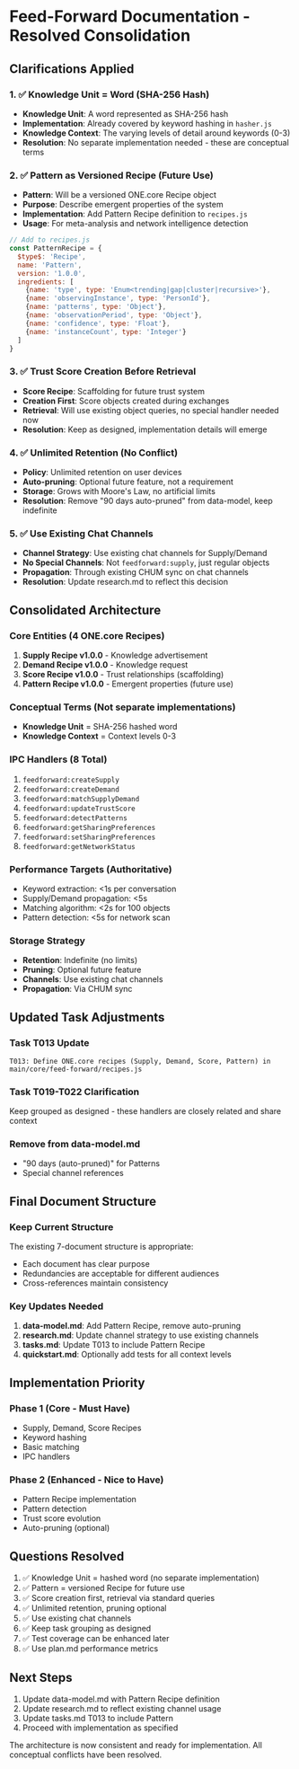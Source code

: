 # Feed-Forward Documentation - Resolved Consolidation

## Clarifications Applied

### 1. ✅ Knowledge Unit = Word (SHA-256 Hash)
- **Knowledge Unit**: A word represented as SHA-256 hash
- **Implementation**: Already covered by keyword hashing in `hasher.js`
- **Knowledge Context**: The varying levels of detail around keywords (0-3)
- **Resolution**: No separate implementation needed - these are conceptual terms

### 2. ✅ Pattern as Versioned Recipe (Future Use)
- **Pattern**: Will be a versioned ONE.core Recipe object
- **Purpose**: Describe emergent properties of the system
- **Implementation**: Add Pattern Recipe definition to `recipes.js`
- **Usage**: For meta-analysis and network intelligence detection

```javascript
// Add to recipes.js
const PatternRecipe = {
  $type$: 'Recipe',
  name: 'Pattern',
  version: '1.0.0',
  ingredients: [
    {name: 'type', type: 'Enum<trending|gap|cluster|recursive>'},
    {name: 'observingInstance', type: 'PersonId'},
    {name: 'patterns', type: 'Object'},
    {name: 'observationPeriod', type: 'Object'},
    {name: 'confidence', type: 'Float'},
    {name: 'instanceCount', type: 'Integer'}
  ]
}
```

### 3. ✅ Trust Score Creation Before Retrieval
- **Score Recipe**: Scaffolding for future trust system
- **Creation First**: Score objects created during exchanges
- **Retrieval**: Will use existing object queries, no special handler needed now
- **Resolution**: Keep as designed, implementation details will emerge

### 4. ✅ Unlimited Retention (No Conflict)
- **Policy**: Unlimited retention on user devices
- **Auto-pruning**: Optional future feature, not a requirement
- **Storage**: Grows with Moore's Law, no artificial limits
- **Resolution**: Remove "90 days auto-pruned" from data-model, keep indefinite

### 5. ✅ Use Existing Chat Channels
- **Channel Strategy**: Use existing chat channels for Supply/Demand
- **No Special Channels**: Not `feedforward:supply`, just regular objects
- **Propagation**: Through existing CHUM sync on chat channels
- **Resolution**: Update research.md to reflect this decision

## Consolidated Architecture

### Core Entities (4 ONE.core Recipes)
1. **Supply Recipe v1.0.0** - Knowledge advertisement
2. **Demand Recipe v1.0.0** - Knowledge request
3. **Score Recipe v1.0.0** - Trust relationships (scaffolding)
4. **Pattern Recipe v1.0.0** - Emergent properties (future use)

### Conceptual Terms (Not separate implementations)
- **Knowledge Unit** = SHA-256 hashed word
- **Knowledge Context** = Context levels 0-3

### IPC Handlers (8 Total)
1. `feedforward:createSupply`
2. `feedforward:createDemand`
3. `feedforward:matchSupplyDemand`
4. `feedforward:updateTrustScore`
5. `feedforward:detectPatterns`
6. `feedforward:getSharingPreferences`
7. `feedforward:setSharingPreferences`
8. `feedforward:getNetworkStatus`

### Performance Targets (Authoritative)
- Keyword extraction: <1s per conversation
- Supply/Demand propagation: <5s
- Matching algorithm: <2s for 100 objects
- Pattern detection: <5s for network scan

### Storage Strategy
- **Retention**: Indefinite (no limits)
- **Pruning**: Optional future feature
- **Channels**: Use existing chat channels
- **Propagation**: Via CHUM sync

## Updated Task Adjustments

### Task T013 Update
```
T013: Define ONE.core recipes (Supply, Demand, Score, Pattern) in main/core/feed-forward/recipes.js
```

### Task T019-T022 Clarification
Keep grouped as designed - these handlers are closely related and share context

### Remove from data-model.md
- "90 days (auto-pruned)" for Patterns
- Special channel references

## Final Document Structure

### Keep Current Structure
The existing 7-document structure is appropriate:
- Each document has clear purpose
- Redundancies are acceptable for different audiences
- Cross-references maintain consistency

### Key Updates Needed
1. **data-model.md**: Add Pattern Recipe, remove auto-pruning
2. **research.md**: Update channel strategy to use existing channels
3. **tasks.md**: Update T013 to include Pattern Recipe
4. **quickstart.md**: Optionally add tests for all context levels

## Implementation Priority

### Phase 1 (Core - Must Have)
- Supply, Demand, Score Recipes
- Keyword hashing
- Basic matching
- IPC handlers

### Phase 2 (Enhanced - Nice to Have)
- Pattern Recipe implementation
- Pattern detection
- Trust score evolution
- Auto-pruning (optional)

## Questions Resolved

1. ✅ Knowledge Unit = hashed word (no separate implementation)
2. ✅ Pattern = versioned Recipe for future use
3. ✅ Score creation first, retrieval via standard queries
4. ✅ Unlimited retention, pruning optional
5. ✅ Use existing chat channels
6. ✅ Keep task grouping as designed
7. ✅ Test coverage can be enhanced later
8. ✅ Use plan.md performance metrics

## Next Steps

1. Update data-model.md with Pattern Recipe definition
2. Update research.md to reflect existing channel usage
3. Update tasks.md T013 to include Pattern
4. Proceed with implementation as specified

The architecture is now consistent and ready for implementation. All conceptual conflicts have been resolved.